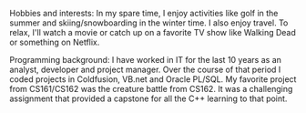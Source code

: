 Hobbies and interests: 
In my spare time, I enjoy activities like golf in the summer and skiing/snowboarding in the winter time. I also enjoy travel. To relax, I'll watch a movie or catch up on a favorite TV show like Walking Dead or something on Netflix.

Programming background: 
I have worked in IT for the last 10 years as an analyst, developer and project manager. Over the course of that period I coded projects in Coldfusion, VB.net and Oracle PL/SQL. My favorite project from CS161/CS162 was the creature battle from CS162. It was a challenging assignment that provided a capstone for all the C++ learning to that point.